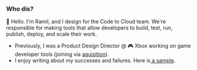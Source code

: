 ### Who dis? 

👋 Hello. I'm Ramil, and I design for the Code to Cloud team. We're responsible for making tools that allow developers to build, test, run, publish, deploy, and scale their work.

- Previously, I was a Product Design Director @ 🎮 Xbox working on game developer tools (joining via [aquisition](https://techcrunch.com/2018/01/29/microsoft-buys-cloud-gaming-startup-playfab-to-bolster-its-azure-gaming-platform/)).
- I enjoy writing about my successes and failures. Here is[ a sample](https://uxdesign.cc/5-tips-to-design-meaningful-product-features-with-speed-and-efficiency-3222d8f728d6).
